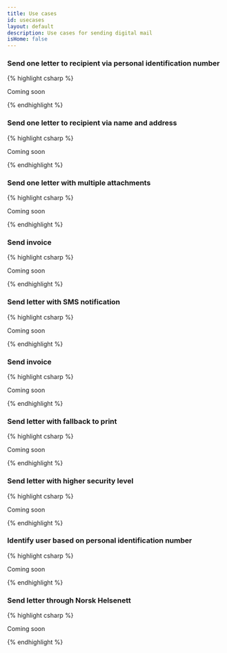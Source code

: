 ```yaml
---
title: Use cases
id: usecases
layout: default
description: Use cases for sending digital mail
isHome: false
---
```


<h3 id="uc01">Send one letter to recipient via personal identification number</h3>

{% highlight csharp %}

Coming soon

{% endhighlight %}

<h3 id="uc02">Send one letter to recipient via name and address</h3>

{% highlight csharp %}

Coming soon

{% endhighlight %}

<h3 id="uc03">Send one letter with multiple attachments</h3>

{% highlight csharp %}

Coming soon

{% endhighlight %}

<h3 id="uc04">Send invoice</h3>

{% highlight csharp %}

Coming soon

{% endhighlight %}

<h3 id="uc05">Send letter with SMS notification</h3>

{% highlight csharp %}

Coming soon

{% endhighlight %}

<h3 id="uc06">Send invoice</h3>

{% highlight csharp %}

Coming soon

{% endhighlight %}

<h3 id="uc07">Send letter with fallback to print</h3>

{% highlight csharp %}

Coming soon

{% endhighlight %}

<h3 id="uc08">Send letter with higher security level</h3>

{% highlight csharp %}

Coming soon

{% endhighlight %}

<h3 id="uc09">Identify user based on personal identification number</h3>

{% highlight csharp %}

Coming soon

{% endhighlight %}

<h3 id="uc10">Send letter through Norsk Helsenett</h3>

{% highlight csharp %}

Coming soon

{% endhighlight %}




